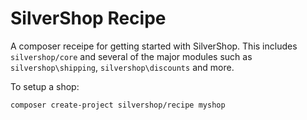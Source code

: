 # SilverShop Recipe

A composer receipe for getting started with SilverShop. This includes `silvershop/core` and several of the major modules
such as `silvershop\shipping`, `silvershop\discounts` and more.

To setup a shop:

```
composer create-project silvershop/recipe myshop
```
